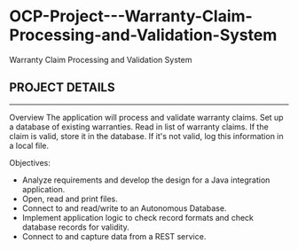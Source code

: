 # OCP-Project---Warranty-Claim-Processing-and-Validation-System
Warranty Claim Processing and Validation System

## PROJECT DETAILS
-------------------------------------------------------------------------------------------------------------

Overview
The application will process and validate warranty claims. Set up a database of existing warranties. Read in list of warranty claims. If the claim is valid, store it in the
database. If it's not valid, log this information in a local file.

Objectives:
  - Analyze requirements and develop the design for a Java integration application.
  - Open, read and print files.
  - Connect to and read/write to an Autonomous Database.
  - Implement application logic to check record formats and check database records for validity.
  - Connect to and capture data from a REST service.

